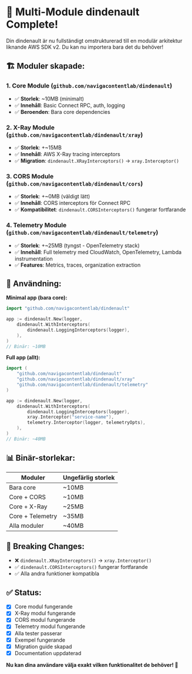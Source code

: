 # 🎉 Multi-Module dindenault Complete!

Din dindenault är nu fullständigt omstrukturerad till en modulär arkitektur liknande AWS SDK v2. Du kan nu importera bara det du behöver!

## 🏗️ Moduler skapade:

### 1. Core Module (`github.com/navigacontentlab/dindenault`)
- ✅ **Storlek**: ~10MB (minimalt)
- ✅ **Innehåll**: Basic Connect RPC, auth, logging
- ✅ **Beroenden**: Bara core dependencies

### 2. X-Ray Module (`github.com/navigacontentlab/dindenault/xray`) 
- ✅ **Storlek**: +~15MB 
- ✅ **Innehåll**: AWS X-Ray tracing interceptors
- ✅ **Migration**: `dindenault.XRayInterceptors()` → `xray.Interceptor()`

### 3. CORS Module (`github.com/navigacontentlab/dindenault/cors`)
- ✅ **Storlek**: +~0MB (väldigt lätt)
- ✅ **Innehåll**: CORS interceptors för Connect RPC
- ✅ **Kompatibilitet**: `dindenault.CORSInterceptors()` fungerar fortfarande

### 4. Telemetry Module (`github.com/navigacontentlab/dindenault/telemetry`) 
- ✅ **Storlek**: +~25MB (tyngst - OpenTelemetry stack)
- ✅ **Innehåll**: Full telemetry med CloudWatch, OpenTelemetry, Lambda instrumentation
- ✅ **Features**: Metrics, traces, organization extraction

## 🚀 Användning:

**Minimal app (bara core):**
```go
import "github.com/navigacontentlab/dindenault"

app := dindenault.New(logger,
    dindenault.WithInterceptors(
        dindenault.LoggingInterceptors(logger),
    ),
)
// Binär: ~10MB
```

**Full app (allt):**
```go
import (
    "github.com/navigacontentlab/dindenault"
    "github.com/navigacontentlab/dindenault/xray"
    "github.com/navigacontentlab/dindenault/telemetry"
)

app := dindenault.New(logger,
    dindenault.WithInterceptors(
        dindenault.LoggingInterceptors(logger),
        xray.Interceptor("service-name"),
        telemetry.Interceptor(logger, telemetryOpts),
    ),
)
// Binär: ~40MB
```

## 📊 Binär-storlekar:

| Moduler | Ungefärlig storlek |
|---------|-------------------|
| Bara core | ~10MB |
| Core + CORS | ~10MB |  
| Core + X-Ray | ~25MB |
| Core + Telemetry | ~35MB |
| Alla moduler | ~40MB |

## 🔄 Breaking Changes:
- ❌ `dindenault.XRayInterceptors()` → `xray.Interceptor()`
- ✅ `dindenault.CORSInterceptors()` fungerar fortfarande
- ✅ Alla andra funktioner kompatibla

## ✅ Status:
- [x] Core modul fungerande
- [x] X-Ray modul fungerande  
- [x] CORS modul fungerande
- [x] Telemetry modul fungerande
- [x] Alla tester passerar
- [x] Exempel fungerande
- [x] Migration guide skapad
- [x] Documentation uppdaterad

**Nu kan dina användare välja exakt vilken funktionalitet de behöver! 🎯**
